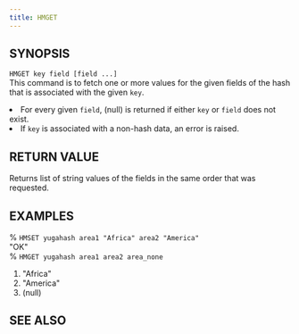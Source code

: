 ```yaml
---
title: HMGET
---
```


## SYNOPSIS
<code>HMGET key field [field ...]</code><br>
This command is to fetch one or more values for the given fields of the hash that is associated with the given <code>key</code>.

<li>For every given <code>field</code>, (null) is returned if either <code>key</code> or <code>field</code> does not exist.</li>
<li>If <code>key</code> is associated with a non-hash data, an error is raised.</li>

## RETURN VALUE
Returns list of string values of the fields in the same order that was requested.

## EXAMPLES
% <code>HMSET yugahash area1 "Africa" area2 "America"</code><br>
"OK"<br>
% <code>HMGET yugahash area1 area2 area_none</code><br>
1) "Africa"<br>
2) "America"<br>
3) (null)<br>

## SEE ALSO
